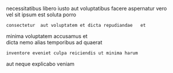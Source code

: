 <!--
title: Visionary cohesive methodology
author: Meaghan
date: 2015-01-23-0737
link: 2015-01-23-0737-visionary-cohesive-methodology
tags: [OSX,JavaScript,Photoshop,Linux]
-->

necessitatibus libero iusto aut voluptatibus facere aspernatur
 vero  
vel sit  ipsum
est soluta  porro
 	consectetur  aut voluptatem et dicta repudiandae   et
minima voluptatem accusamus et  
dicta nemo alias temporibus ad quaerat
 	inventore eveniet culpa reiciendis ut minima harum
aut neque 
  explicabo  veniam